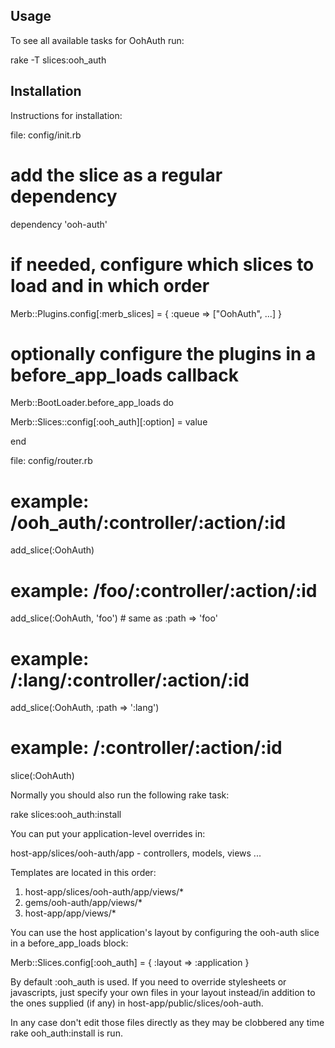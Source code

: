 
Usage
------------------------------------------------------------------------------
To see all available tasks for OohAuth run:

rake -T slices:ooh_auth

Installation
------------------------------------------------------------------------------

Instructions for installation:

file: config/init.rb

# add the slice as a regular dependency

dependency 'ooh-auth'

# if needed, configure which slices to load and in which order

Merb::Plugins.config[:merb_slices] = { :queue => ["OohAuth", ...] }

# optionally configure the plugins in a before_app_loads callback

Merb::BootLoader.before_app_loads do
  
  Merb::Slices::config[:ooh_auth][:option] = value
  
end

file: config/router.rb

# example: /ooh_auth/:controller/:action/:id

add_slice(:OohAuth)

# example: /foo/:controller/:action/:id

add_slice(:OohAuth, 'foo') # same as :path => 'foo'

# example: /:lang/:controller/:action/:id

add_slice(:OohAuth, :path => ':lang')

# example: /:controller/:action/:id

slice(:OohAuth)

Normally you should also run the following rake task:

rake slices:ooh_auth:install

You can put your application-level overrides in:

host-app/slices/ooh-auth/app - controllers, models, views ...

Templates are located in this order:

1. host-app/slices/ooh-auth/app/views/*
2. gems/ooh-auth/app/views/*
3. host-app/app/views/*

You can use the host application's layout by configuring the
ooh-auth slice in a before_app_loads block:

Merb::Slices.config[:ooh_auth] = { :layout => :application }

By default :ooh_auth is used. If you need to override
stylesheets or javascripts, just specify your own files in your layout
instead/in addition to the ones supplied (if any) in 
host-app/public/slices/ooh-auth.

In any case don't edit those files directly as they may be clobbered any time
rake ooh_auth:install is run.

